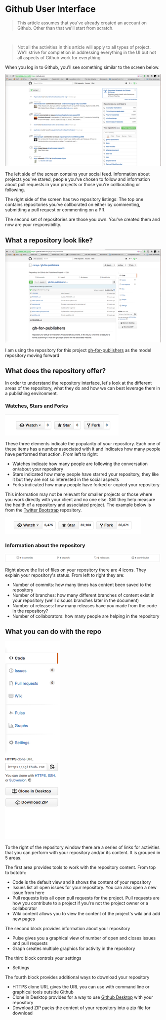 # Github User Interface

> This article assumes that you've already created an account on Github. Other than that we'll start from scratch. 

&nbsp;

> Not all the activities in this article will apply to all types of project. We'll strive for completion in addressing everything in the UI but not all aspects of Github work for everything

When you log in to Github, you'll see something similar to the screen below.

![After Login](images/login.png)

The left side of the screen contains your social feed. Information about projects you've stared, people you've chosen to follow and information about pull requests in your projects or those you're collborating or following.

The right side of the screen has two repository listings: The top one contains repositories you've collborated on either by commenting, submitting a pull request or commenting on a PR.

The second set of repositories are those you own. You've created them and now are your responsibility. 

## What a repository look like?

![Github Repository](images/repository.png)

I am using the repository for this project [gh-for-publishers](https://github.com/caraya/gh-for-publishers) as the model repository moving forward

## What does the repository offer?

In order to understand the repository interface, let's look at the different areas of the repository, what they do and how we can best leverage them in a publishing environment. 

### Watches, Stars and Forks

![Watches, Stars and Forks](images/social.png)

These three elements indicate the popularity of your repository.  Each one of these items has a number associated with it and indicates how many people have performed that action. From left to right:

* Watches indicate how many people are following the conversation on/about your repository
* Stars indicated how many people have starred your repository, they like it but they are not so interested in the social aspects
* Forks indicated how many people have forked or copied your repository

This information may not be relevant for smaller projects or those where you work directly with your client and no one else. Still they help measure the health of a repository and associated project. The example below is from the [Twitter Bootstrap](https://github.com/twbs/bootstrap) repository.

![Social repo info for Bootstrap](images/social-for-bootstrap.png)

### Information about the repository

![Information about the repository](images/information-about-repository.png)

Right above the list of files on your repository there are 4 icons. They explain your repository's status. From left to right they are:

* Number of commits: how many times has content been saved to the repository
* Number of branches: how many different branches of content exist in your repository (we'll discuss branches later in the document)
* Number of releases: how many releases have you made from the code in the repository?
* Number of collaborators: how many people are helping in the repository

## What you can do with the repo

![Repository Activities](images/repo-activities.png)

To the right of the repository window there are a series of links for activities that you can perform with your repository and/or its content. It is grouped in 5 areas. 

The first area provides tools to work with the repository content. From top to bototm:

* Code is the default view and it shows the content of your repository
* Issues list all open issues for your repository. You can also open a new issue from here
* Pull requests lists all open pull requests for the project. Pull requests are how you contribute to a project if you're not the project owner or a collaborator
* Wiki content allows you to view the content of the project's wiki and add new pages

The second block provides information about your repository

* Pulse gives you a graphical view of number of open and closes issues and pull requests
* Graph creates multiple graphics for activity in the repository

The third block controls your settings

* Settings

The fourth block provides additional ways to download your repository

* HTTPS clone URL gives the URL you can use with command line or graphical tools outside Github
* Clone in Desktop provides for a way to use [Github Desktop](https://desktop.github.com/) with your repository
* Download ZIP packs the content of your repository into a zip file for download



